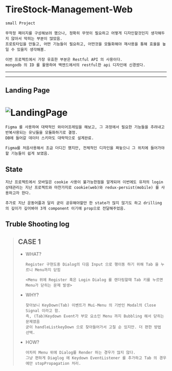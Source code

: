 # TireStock-Management-Web

    small Project

    무작정 페이지를 구성해보려 했으나, 정확히 무엇이 필요하고 어떻게 디자인할것인지 생각해두지 않아서 막히는 부분이 많았음.
    프로토타입을 만들고, 어떤 기능들이 필요하고, 어떤것을 모듈화해야 재사용을 통해 효율을 높일 수 있을지 생각해봄.

    이번 프로젝트에서 가장 유효한 부분은 Restful API 의 사용이다.
    mongodb 의 ID 를 활용하여 백엔드에서의 restful한 api 디자인에 신경썼다.

---

---

## Landing Page

# ![LandingPage](https://user-images.githubusercontent.com/75712211/197938497-b423dbb9-4b8d-41ff-939b-399f7467d2c6.png)

    Figma 를 사용하여 대략적인 와이어프레임을 해보고, 그 과정에서 필요한 기능들을 추려내고 반복사용되는 유닛들을 모듈화하기로 결정.
    DB에 들어갈 데이터 스키마도 대략적으로 설계완료.

    Figma를 처음사용해서 조금 더디긴 했지만, 전체적인 디자인을 짜놓으니 그 위치에 들어가야 할 기능들이 쉽게 보였음.

## State

    지난 프로젝트에서 모바일은 cookie 사용이 불가능한점을 알게되어 이번에도 유저의 login 상태관리는 지난 프로젝트와 마찬가지로 cookie(web)와 redux-persist(mobile) 를 사용하고자 한다.

    추가로 지난 운동어플과 달리 굳이 공유해야할만 한 state가 많지 않기도 하고 drilling 의 깊이가 깊어봐야 3개 component 이기에 prop으로 전달해주었음.

## Truble Shooting log

> ## CASE 1
>
> - WHAT?
>
>   ```
>   Register 구현도중 Dialog의 다음 Input 으로 행이동 하기 위해 Tab 을 누르니 Menu까지 닫힘
>
>   <Menu 위에 Register 혹은 Login Dialog 를 렌더링할때 Tab 키를 누르면 Menu가 닫히는 문제 발생>
>   ```
>
> - WHY?
>   ```
>   찾아보니 KeyDown(Tab) 이벤트가 Mui-Menu 의 기반인 Modal의 Close Signal 이라고 함.
>   즉, (Tab)Keydown Event가 부모 요소인 Menu 까지 Bubbling 해서 닫히는 문제였음
>   굳이 handleListkeyDown 으로 찾아들어가서 고칠 순 있지만. 더 편한 방법 선택.
>   ```
> - HOW?
>   ```
>   어차피 Menu 위에 Dialog를 Render 하는 경우가 많지 않다.
>   그냥 편하게 Diaglog 에 Keydown EventListener 를 추가하고 Tab 의 경우에만 stopPropagation 처리.
>   ```
